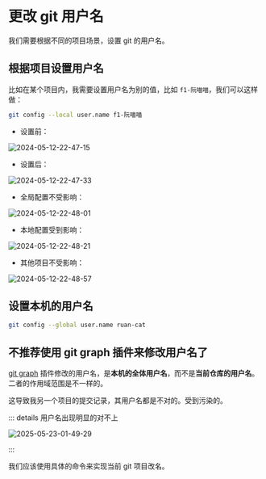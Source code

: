 # 更改 git 用户名

我们需要根据不同的项目场景，设置 git 的用户名。

## 根据项目设置用户名

比如在某个项目内，我需要设置用户名为别的值，比如 `f1-阮喵喵`，我们可以这样做：

```bash
git config --local user.name f1-阮喵喵
```

- 设置前：

![2024-05-12-22-47-15](https://gh-img-store.ruan-cat.com/img/2024-05-12-22-47-15.png)

- 设置后：

![2024-05-12-22-47-33](https://gh-img-store.ruan-cat.com/img/2024-05-12-22-47-33.png)

- 全局配置不受影响：

![2024-05-12-22-48-01](https://gh-img-store.ruan-cat.com/img/2024-05-12-22-48-01.png)

- 本地配置受到影响：

![2024-05-12-22-48-21](https://gh-img-store.ruan-cat.com/img/2024-05-12-22-48-21.png)

- 其他项目不受影响：

![2024-05-12-22-48-57](https://gh-img-store.ruan-cat.com/img/2024-05-12-22-48-57.png)

## 设置本机的用户名

```bash
git config --global user.name ruan-cat
```

## 不推荐使用 git graph 插件来修改用户名了

[git graph](https://marketplace.visualstudio.com/items?itemName=mhutchie.git-graph) 插件修改的用户名，是**本机的全体用户名**，而不是**当前仓库的用户名**。二者的作用域范围是不一样的。

这导致我另一个项目的提交记录，其用户名都是不对的。受到污染的。

::: details 用户名出现明显的对不上

![2025-05-23-01-49-29](https://s2.loli.net/2025/05/23/aFViHwrt8ZJ2bAu.png)

:::

我们应该使用具体的命令来实现当前 git 项目改名。

